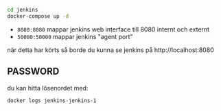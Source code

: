 ```bash
cd jenkins
docker-compose up -d
```
- `8080:8080` mappar jenkins web interface till 8080 internt och externt
- `50000:50000` mappar jenkins "agent port"

när detta har körts så borde du kunna se jenkins på
http://localhost:8080

## PASSWORD
du kan hitta lösenordet med:
```bash
docker logs jenkins-jenkins-1
```
